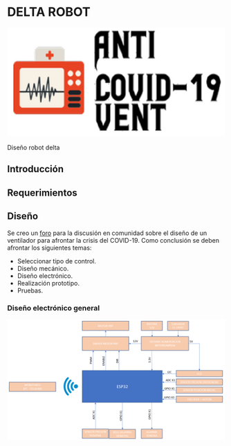 [//]: # (Programado con lenguaje Markdown)

# DELTA ROBOT

![](images/logo.png)

Diseño robot delta

## Introducción

## Requerimientos

## Diseño

Se creo un [foro](https://xmartplm.com/covid19-colombia/) para la discusión en comunidad sobre el diseño de un ventilador para afrontar la crisis del COVID-19. Como conclusión se deben afrontar los siguientes temas:

* Seleccionar tipo de control.
* Diseño mecánico.
* Diseño electrónico.
* Realización prototipo.
* Pruebas.

### Diseño electrónico general

![](images/generalDiagram.png)
